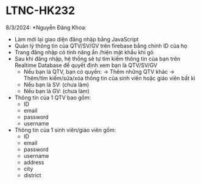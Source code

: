 # LTNC-HK232

8/3/2024:
*Nguyễn Đăng Khoa:
- Làm mới lại giao diện đăng nhập bằng JavaScript
- Quản lý thông tin của QTV/SV/GV trên firebase bằng chính ID của họ
- Trang đăng nhập có tính năng ẩn /hiện mật khẩu khi gõ
- Sau khi đăng nhập, hệ thống sẽ tự tìm kiếm thông tin của bạn trên Realtime Database để quyết định xem bạn là QTV/SV/GV
    + Nếu bạn là QTV, bạn có quyền: 
        -> Thêm những QTV khác
        -> Thêm/tìm kiếm/sửa/xóa thông tin của sinh viên hoặc giáo viên bất kì
    + Nếu bạn là SV: (chưa làm)
    + Nếu bạn là GV: (chưa làm)
- Thông tin của 1 QTV bao gồm:
    + ID
    + email
    + password
    + username
- Thông tin của 1 sinh viên/giáo viên gồm:
    + ID
    + email
    + password
    + username
    + address
    + city
    + district

